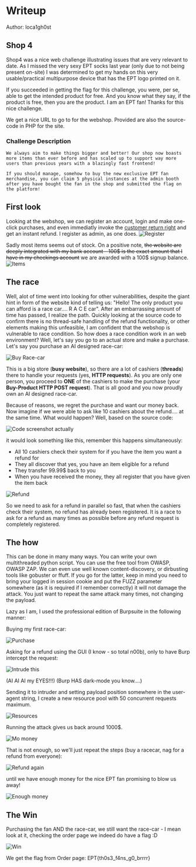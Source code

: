 # Writeup

Author: loca1gh0st

## Shop 4
Shop4 was a nice web challenge illustrating issues that are very relevant to date. As I missed the very sexy EPT socks last year (only due to not being present on-site) I was determined to get my hands on this very usable/practical multipurpose device that has the EPT logo printed on it. 

If you succeeded in getting the flag for this challenge, you were, per se, able to get the intended product for free. And you know what they say, if the product is free, then you are the product. I am an EPT fan! Thanks for this nice challenge.

We get a nice URL to go to for the webshop. Provided are also the source-code in PHP for the site.

### Challenge Description
``` 
We always aim to make things bigger and better! Our shop now boasts more items than ever before and has scaled up to support way more users than previous years with a blazingly fast frontend!

If you should manage, somehow to buy the new exclusive EPT fan merchandise, you can claim 5 physical instances at the admin booth after you have bought the fan in the shop and submitted the flag on the platform!
```

## First look

Looking at the webshop, we can register an account, login and make one-click purchases, and even immediatly invoke the [customer return right](https://lovdata.no/artikkel/nar_kan_jeg_angre_pa_kjopet/4498) and get an instant refund. I register as admin, as one does.
![Register](shop4b.png)

Sadly most items seems out of stock. On a positive note, ~~the website are deeply integrated with my bank account - 100$ is the exact amount that I have in my checkings account~~ we are awarded with a 100$ signup balance.
![Items](shop4c.png)


## The race

Well, alot of time went into looking for other vulnerabilities, despite the giant hint in form of the website kind of telling us: "Hello! The only product you can afford is a race car.... R A C E car".
After an embarrassing amount of time has passed, I realize the path. Quickly looking at the source code to confirm there is no thread-safe handling of the refund functionality, or other elements making this unfeasible, I am confident that the webshop is vulnerable to race condition.
So how does a race condition work in an web environment? Well, let's say you go to an actual store and make a purchase. Let's say you purchase an AI designed race-car:

![Buy Race-car](racecar.jpeg)

This is a big store (**busy website**), so there are a lot of cashiers (**threads**) there to handle your requests (yes, **HTTP requests**). As you are only one person, you proceed to **ONE** of the cashiers to make the purchase (your **Buy-Product HTTP POST request**). That is all good and you now proudly own an AI designed race-car.

Because of reasons, we regret the purchase and want our money back. Now imagine if we were able to ask like 10 cashiers about the refund.... at the same time. What would happen?
Well, based on the source code:

![Code screenshot actually](code.png)

it would look something like this, remember this happens simultaneously:
- All 10 cashiers check their system for if you have the item you want a refund for
- They all discover that yes, you have an item eligible for a refund
- They transfer 99.99$ back to you
- When you have received the money, they all register that you have given the item back

![Refund](moneyback2.jpeg)

So we need to ask for a refund in parallel so fast, that when the cashiers check their system, no refund has already been registered. It is a race to ask for a refund as many times as possible before any refund request is completely registered.


## The how

This can be done in many many ways. You can write your own multithreaded python script. You can use the free tool from OWASP, OWASP ZAP. We can even use well known content-discovery, or dirbusting tools like gobuster or ffuff. If you go for the latter, keep in mind you need to bring your logged in session cookie and put the FUZZ parameter somewhere (as it is required if I remember correctly) it will not damage the attack. You just want to repeat the same attack many times, not changing the payload.

Lazy as I am, I used the professional edition of Burpsuite in the following manner:

Buying my first race-car:

![Purchase](shop4d.png)

Asking for a refund using the GUI (I know - so total n00b), only to have Burp intercept the request:

![Intrude this](shop4e.png)

(AI AI AI my EYES!!!) (Burp HAS dark-mode you know....)

Sending it to intruder and setting payload position somewhere in the user-agent string, I create a new resource pool with 50 concurrent requests maximum.

![Resources](shop4i.png)

Running the attack gives us back around 1000$. 

![Mo money](shop4f.png)

That is not enough, so we'll just repeat the steps (buy a racecar, nag for a refund from everyone):

![Refund again](moneyback3.jpeg)

until we have enough money for the nice EPT fan promising to blow us away!

![Enough money](shop4g.png)


## The Win

Purchasing the fan AND the race-car, we still want the race-car - I mean look at it, checking the order page we indeed do have a flag :D

![Win](shop4h.png)

We get the flag from Order page: EPT{th0s3_f4ns_g0_brrrr}
